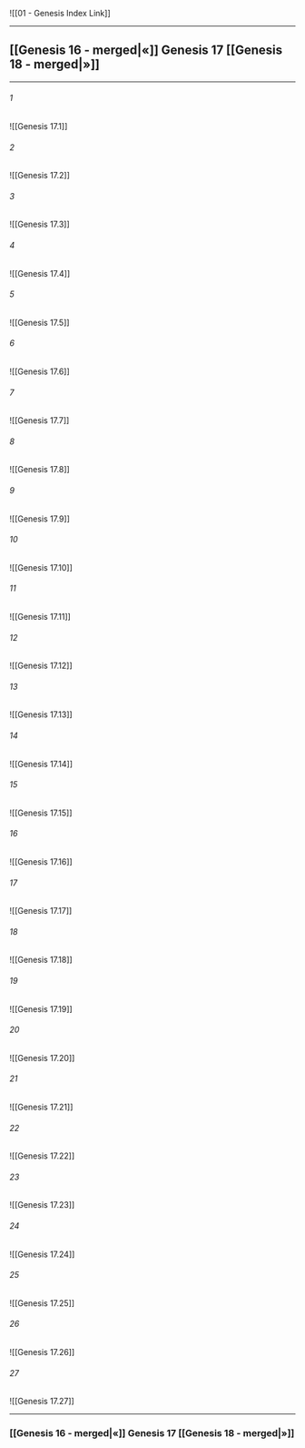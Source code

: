 ![[01 - Genesis Index Link]]

---
##  [[Genesis 16 - merged|«]] Genesis 17 [[Genesis 18 - merged|»]]

---

###### 1
![[Genesis 17.1]] 

###### 2
![[Genesis 17.2]] 

###### 3
![[Genesis 17.3]] 

###### 4
![[Genesis 17.4]]

###### 5 
![[Genesis 17.5]] 

###### 6
![[Genesis 17.6]] 

###### 7
![[Genesis 17.7]] 

###### 8
![[Genesis 17.8]] 

###### 9
![[Genesis 17.9]] 

###### 10
![[Genesis 17.10]] 

###### 11
![[Genesis 17.11]] 

###### 12
![[Genesis 17.12]]

###### 13
![[Genesis 17.13]] 

###### 14
![[Genesis 17.14]] 

###### 15
![[Genesis 17.15]]

###### 16
![[Genesis 17.16]] 

###### 17
![[Genesis 17.17]]

###### 18
![[Genesis 17.18]] 

###### 19
![[Genesis 17.19]] 

###### 20
![[Genesis 17.20]]

###### 21
![[Genesis 17.21]] 

###### 22
![[Genesis 17.22]] 

###### 23
![[Genesis 17.23]]

###### 24
![[Genesis 17.24]] 

###### 25
![[Genesis 17.25]]

###### 26
![[Genesis 17.26]] 

###### 27
![[Genesis 17.27]] 


---
###  [[Genesis 16 - merged|«]] Genesis 17 [[Genesis 18 - merged|»]]